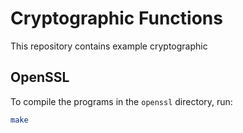 # Cryptographic Functions

This repository contains example cryptographic

## OpenSSL

To compile the programs in the `openssl` directory, run:

```bash
make
```